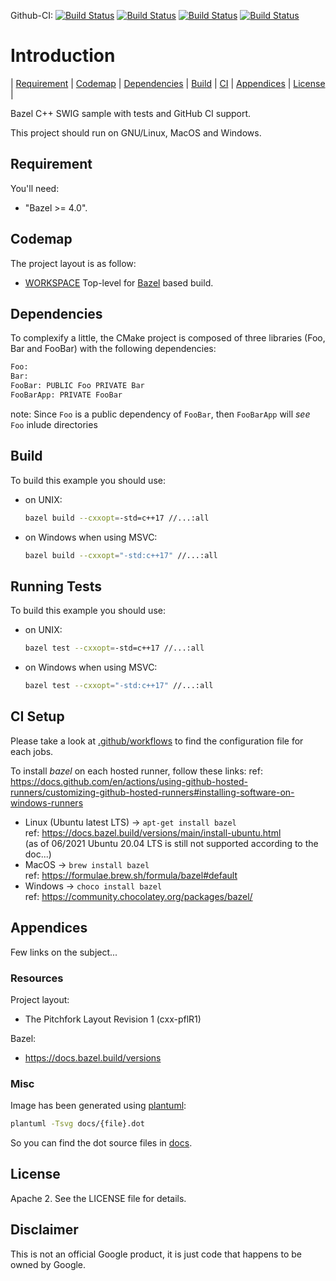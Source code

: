 Github-CI:
[![Build Status][github_linux_status]][github_linux_link]
[![Build Status][github_macos_status]][github_macos_link]
[![Build Status][github_windows_status]][github_windows_link]
[![Build Status][github_amd64_docker_status]][github_amd64_docker_link]

[github_linux_status]: https://github.com/Mizux/bazel-swig/actions/workflows/amd64_linux.yml/badge.svg
[github_linux_link]: https://github.com/Mizux/bazel-swig/actions/workflows/amd64_linux.yml
[github_macos_status]: https://github.com/Mizux/bazel-swig/actions/workflows/amd64_macos.yml/badge.svg
[github_macos_link]: https://github.com/Mizux/bazel-swig/actions/workflows/amd64_macos.yml
[github_windows_status]: https://github.com/Mizux/bazel-swig/actions/workflows/amd64_windows.yml/badge.svg
[github_windows_link]: https://github.com/Mizux/bazel-swig/actions/workflows/amd64_windows.yml
[github_amd64_docker_status]: https://github.com/Mizux/bazel-swig/actions/workflows/amd64_docker.yml/badge.svg
[github_amd64_docker_link]: https://github.com/Mizux/bazel-swig/actions/workflows/amd64_docker.yml

# Introduction
<nav for="project"> |
<a href="#requirement">Requirement</a> |
<a href="#codemap">Codemap</a> |
<a href="#dependencies">Dependencies</a> |
<a href="#build">Build</a> |
<a href="ci/README.md">CI</a> |
<a href="#appendices">Appendices</a> |
<a href="#license">License</a> |
</nav>

Bazel C++ SWIG sample with tests and GitHub CI support.

This project should run on GNU/Linux, MacOS and Windows.

## Requirement
You'll need:

* "Bazel >= 4.0".

## Codemap
The project layout is as follow:

* [WORKSPACE](WORKSPACE) Top-level for [Bazel](https://bazel.build) based build.

## Dependencies
To complexify a little, the CMake project is composed of three libraries (Foo, Bar and FooBar)
with the following dependencies:

```sh
Foo:
Bar:
FooBar: PUBLIC Foo PRIVATE Bar
FooBarApp: PRIVATE FooBar
```

note: Since `Foo` is a public dependency of `FooBar`, then `FooBarApp` will
*see* `Foo` inlude directories

## Build
To build this example you should use:

* on UNIX:
  ```sh
  bazel build --cxxopt=-std=c++17 //...:all
  ```

* on Windows when using MSVC:
  ```sh
  bazel build --cxxopt="-std:c++17" //...:all
  ```

## Running Tests
To build this example you should use:

* on UNIX:
  ```sh
  bazel test --cxxopt=-std=c++17 //...:all
  ```

* on Windows when using MSVC:
  ```sh
  bazel test --cxxopt="-std:c++17" //...:all
  ```

## CI Setup
Please take a look at [.github/workflows](.github/workflows) to find the configuration file for each jobs.

To install *bazel* on each hosted runner, follow these links:
ref: https://docs.github.com/en/actions/using-github-hosted-runners/customizing-github-hosted-runners#installing-software-on-windows-runners

* Linux (Ubuntu latest LTS) -> `apt-get install bazel`<br>
  ref: https://docs.bazel.build/versions/main/install-ubuntu.html<br>
  (as of 06/2021 Ubuntu 20.04 LTS is still not supported according to the doc...)
* MacOS -> `brew install bazel`<br>
  ref: https://formulae.brew.sh/formula/bazel#default
* Windows -> `choco install bazel`<br>
  ref: https://community.chocolatey.org/packages/bazel/

## Appendices
Few links on the subject...

### Resources
Project layout:
* The Pitchfork Layout Revision 1 (cxx-pflR1)

Bazel:
* https://docs.bazel.build/versions

### Misc
Image has been generated using [plantuml](http://plantuml.com/):
```bash
plantuml -Tsvg docs/{file}.dot
```
So you can find the dot source files in [docs](docs).

## License
Apache 2. See the LICENSE file for details.

## Disclaimer
This is not an official Google product, it is just code that happens to be
owned by Google.

